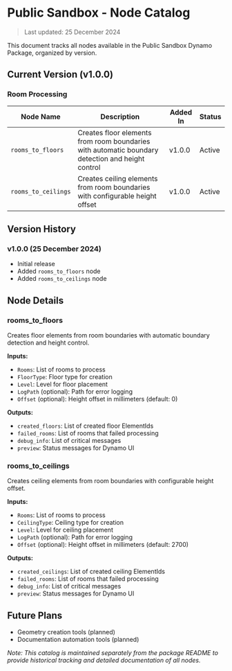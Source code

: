# Public Sandbox - Node Catalog
> Last updated: 25 December 2024

This document tracks all nodes available in the Public Sandbox Dynamo Package, organized by version.

## Current Version (v1.0.0)

### Room Processing
| Node Name | Description | Added In | Status |
|-----------|-------------|----------|---------|
| `rooms_to_floors` | Creates floor elements from room boundaries with automatic boundary detection and height control | v1.0.0 | Active |
| `rooms_to_ceilings` | Creates ceiling elements from room boundaries with configurable height offset | v1.0.0 | Active |

## Version History

### v1.0.0 (25 December 2024)
- Initial release
- Added `rooms_to_floors` node
- Added `rooms_to_ceilings` node

## Node Details

### rooms_to_floors
Creates floor elements from room boundaries with automatic boundary detection and height control.

**Inputs:**
- `Rooms`: List of rooms to process
- `FloorType`: Floor type for creation
- `Level`: Level for floor placement
- `LogPath` (optional): Path for error logging
- `Offset` (optional): Height offset in millimeters (default: 0)

**Outputs:**
- `created_floors`: List of created floor ElementIds
- `failed_rooms`: List of rooms that failed processing
- `debug_info`: List of critical messages
- `preview`: Status messages for Dynamo UI

### rooms_to_ceilings
Creates ceiling elements from room boundaries with configurable height offset.

**Inputs:**
- `Rooms`: List of rooms to process
- `CeilingType`: Ceiling type for creation
- `Level`: Level for ceiling placement
- `LogPath` (optional): Path for error logging
- `Offset` (optional): Height offset in millimeters (default: 2700)

**Outputs:**
- `created_ceilings`: List of created ceiling ElementIds
- `failed_rooms`: List of rooms that failed processing
- `debug_info`: List of critical messages
- `preview`: Status messages for Dynamo UI

## Future Plans
- Geometry creation tools (planned)
- Documentation automation tools (planned)

*Note: This catalog is maintained separately from the package README to provide historical tracking and detailed documentation of all nodes.* 